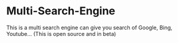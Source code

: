 # Multi-Search-Engine
This is a multi search engine can give you search of Google, Bing, Youtube...  (This is open source and in beta)
